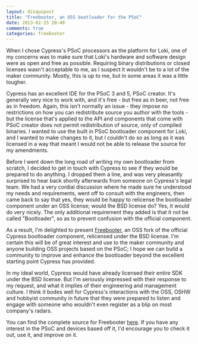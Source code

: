 ```yaml
---
layout: disquspost
title: "Freebooter, an OSS bootloader for the PSoC"
date: 2013-02-25 20:49
comments: true
categories: freebooter
---
```


When I chose Cypress's PSoC processors as the platform for Loki, one of my concerns was to make sure that Loki's hardware and software design were as open and free as possible. Requiring binary distributions or closed licenses wasn't acceptable to me, as I suspect it wouldn't be to a lot of the maker community. Mostly, this is up to me, but in some areas it was a little tougher.

Cypress has an excellent IDE for the PSoC 3 and 5, PSoC creator. It's generally very nice to work with, and it's free - but free as in beer, not free as in freedom. Again, this isn't normally an issue - they impose no restrictions on how you can redistribute source you author with the tools - but the license that's applied to the API and components that come with PSoC creator does not permit redistribution of source, only of compiled binaries. I wanted to use the built in PSoC bootloader component for Loki, and I wanted to make changes to it, but I couldn't do so as long as it was licensed in a way that meant I would not be able to release the source for my amendments.

Before I went down the long road of writing my own bootloader from scratch, I decided to get in touch with Cypress to see if they would be prepared to do anything. I dropped them a line, and was very pleasantly surprised to hear back shortly afterwards from someone on Cypress's legal team. We had a very cordial discussion where he made sure he understood my needs and requirements, went off to consult with the engineers, then came back to say that yes, they would be happy to relicense the bootloader component under an OSS license; would the BSD license do? Yes, it would do very nicely. The only additional requirement they added is that it not be called "Bootloader", so as to prevent confusion with the official component.

As a result, I'm delighted to present [Freebooter](http://github.com/arachnidlabs/freebooter/), an OSS fork of the official Cypress bootloader component, relicensed under the BSD license. I'm certain this will be of great interest and use to the maker community and anyone building OSS projects based on the PSoC; I hope we can build a community to improve and enhance the bootloader beyond the excellent starting point Cypress has provided.

In my ideal world, Cypress would have already licensed their entire SDK under the BSD license. But I'm seriously impressed with their response to my request, and what it implies of their engineering and management culture. I think it bodes well for Cypress's interactions with the OSS, OSHW and hobbyist community in future that they were prepared to listen and engage with someone who wouldn't even register as a blip on most company's radars.

You can find the complete source for Freebooter [here](http://github.com/arachnidlabs/freebooter/). If you have any interest in the PSoC and devices based off it, I'd encourage you to check it out, use it, and improve on it.
